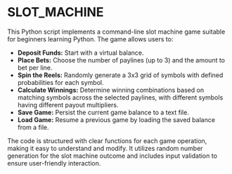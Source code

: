 # SLOT_MACHINE

This Python script implements a command-line slot machine game suitable for beginners learning Python. The game allows users to:

* **Deposit Funds:** Start with a virtual balance.
* **Place Bets:** Choose the number of paylines (up to 3) and the amount to bet per line.
* **Spin the Reels:** Randomly generate a 3x3 grid of symbols with defined probabilities for each symbol.
* **Calculate Winnings:** Determine winning combinations based on matching symbols across the selected paylines, with different symbols having different payout multipliers.
* **Save Game:** Persist the current game balance to a text file.
* **Load Game:** Resume a previous game by loading the saved balance from a file.

The code is structured with clear functions for each game operation, making it easy to understand and modify. It utilizes random number generation for the slot machine outcome and includes input validation to ensure user-friendly interaction.

